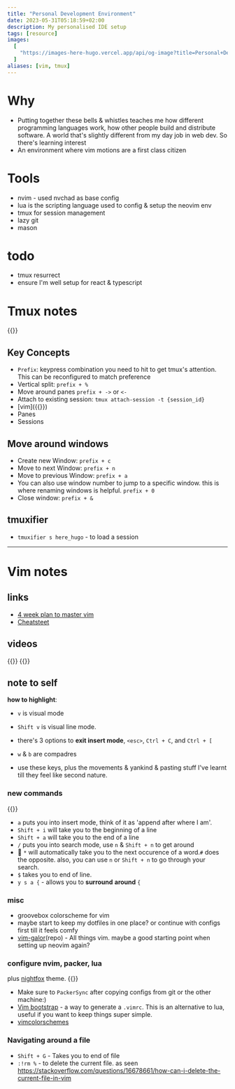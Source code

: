 ```yaml
---
title: "Personal Development Environment"
date: 2023-05-31T05:18:59+02:00
description: My personalised IDE setup
tags: [resource]
images:
  [
    "https://images-here-hugo.vercel.app/api/og-image?title=Personal+Development+Environment",
  ]
aliases: [vim, tmux]
---
```


# Why

- Putting together these bells & whistles teaches me how different programming languages work, how other people build and distribute software. A world that's slightly different from my day job in web dev. So there's learning interest
- An environment where vim motions are a first class citizen

# Tools

- nvim - used nvchad as base config
- lua is the scripting language used to config & setup the neovim env
- tmux for session management
- lazy git
- mason

# todo

- tmux resurrect
- ensure I'm well setup for react & typescript

# Tmux notes

{{<youtube DzNmUNvnB04>}}

## Key Concepts

- `Prefix`: keypress combination you need to hit to get tmux's attention. This can be reconfigured to match preference
- Vertical split: `prefix + %`
- Move around panes `prefix + ->` or `<-`
- Attach to existing session: `tmux attach-session -t {session_id}`
- [vim]({{<ref vim>}})
- Panes
- Sessions

## Move around windows

- Create new Window: `prefix + c`
- Move to next Window: `prefix + n`
- Move to previous Window: `prefix + a`
- You can also use window number to jump to a specific window. this is where renaming windows is helpful. `prefix + 0`
- Close window: `prefix + &`

## tmuxifier

- `tmuxifier s here_hugo` - to load a session

---

# Vim notes

## links

- [4 week plan to master vim](https://peterxjang.com/blog/how-to-learn-vim-a-four-week-plan.html)
- [Cheatsteet](https://vimsheet.com/)

## videos

{{<youtube wlR5gYd6um0>}}
{{<youtube H3o4l4GVLW0>}}

## note to self

**how to highlight**:

- `v` is visual mode
- `Shift v` is visual line mode.

- there's 3 options to **exit insert mode**, `<esc>`, `Ctrl + C`, and `Ctrl + [`
- `w` & `b` are compadres
- use these keys, plus the movements & yankind & pasting stuff I've learnt till they feel like second nature.

### new commands

{{<youtube gSHf_b6AWKc>}}

- `a` puts you into insert mode, think of it as 'append after where I am'.
- `Shift + i` will take you to the beginning of a line
- `Shift + a` will take you to the end of a line
- `/` puts you into search mode, use `n` & `Shift + n` to get around
- 🤯 `*` will automatically take you to the next occurence of a word.`#` does the opposite. also, you can use `n` or `Shift + n` to go through your search.
- `$` takes you to end of line.
- `y s a {` - allows you to **surround** **around** `{`

### misc

- groovebox colorscheme for vim
- maybe start to keep my dotfiles in one place? or continue with configs first till it feels comfy
- [vim-galor](https://github.com/mhinz/vim-galore)(repo) - All things vim. maybe a good starting point when setting up neovim again?

### configure nvim, packer, lua

plus [nightfox](https://github.com/EdenEast/nightfox.nvim) theme.
{{<youtube qb6fPgZMRF4>}}

- Make sure to `PackerSync` after copying configs from git or the other machine:)
- [Vim bootstrap](https://vim-bootstrap.com/) - a way to generate a `.vimrc`. This is an alternative to lua, useful if you want to keep things super simple.
- [vimcolorschemes](https://vimcolorschemes.com/)

### Navigating around a file

- `Shift + G` - Takes you to end of file
- `:!rm %` - to delete the current file. as seen https://stackoverflow.com/questions/16678661/how-can-i-delete-the-current-file-in-vim
